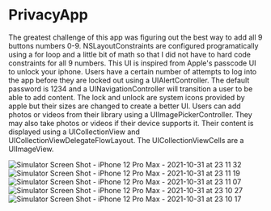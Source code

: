 # PrivacyApp
The greatest challenge of this app was figuring out the best way to add all 9 buttons numbers 0-9. NSLayoutConstraints are configured programatically using a for loop and a little bit of math so that I did not have to hard code constraints for all 9 numbers. 
This UI is inspired from Apple's passcode UI to unlock your iphone. Users have a certain number of attempts to log into the app before they are locked out using a UIAlertController. The default password is 1234 and a UINavigationController will transition a user to be able to add content. The lock and unlock are system icons provided by apple but their sizes are changed to create a better UI.
Users can add photos or videos from their library using a UIImagePickerController. They may also take photos or videos if their device supports it. Their content is  displayed using a UICollectionView and UICollectionViewDelegateFlowLayout. The UICollectionViewCells are a UIImageView. 

![Simulator Screen Shot - iPhone 12 Pro Max - 2021-10-31 at 23 11 32](https://user-images.githubusercontent.com/60244532/139629260-30ba037b-eada-4dc0-833f-5406740aa16f.png)
![Simulator Screen Shot - iPhone 12 Pro Max - 2021-10-31 at 23 11 19](https://user-images.githubusercontent.com/60244532/139629268-a2568eaf-ba5a-487e-a114-cfb370e5d0c4.png)
![Simulator Screen Shot - iPhone 12 Pro Max - 2021-10-31 at 23 11 07](https://user-images.githubusercontent.com/60244532/139629271-338a5c87-41c6-4fba-a7cc-999c331b8d48.png)
![Simulator Screen Shot - iPhone 12 Pro Max - 2021-10-31 at 23 10 27](https://user-images.githubusercontent.com/60244532/139629276-007e7c55-92df-4d2b-a5d6-8f95ce95ceca.png)
![Simulator Screen Shot - iPhone 12 Pro Max - 2021-10-31 at 23 10 17](https://user-images.githubusercontent.com/60244532/139629277-b5199ef8-01b4-45d2-9837-a4bdb54c2309.png)
